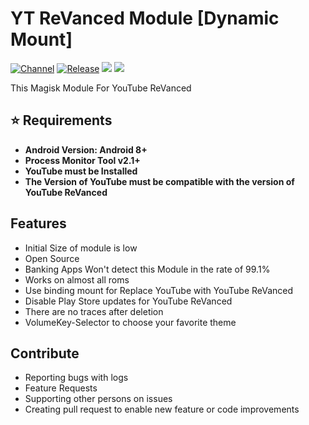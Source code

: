 # YT ReVanced Module [Dynamic Mount]
[![Channel](https://img.shields.io/badge/Telegram-Channel-blue.svg?logo=telegram)](https://t.me/RabahX_Official)
[![Release](https://img.shields.io/github/v/release/RabahX/YT-ReVanced-Module?label=Release)](https://github.com/RabahX/YT-ReVanced-Module/releases/latest)
![](https://img.shields.io/badge/Android-8.0%20--%2013-red.svg)
<img src="https://img.shields.io/github/downloads/RabahX/YT-ReVanced-Module/total">

This Magisk Module For YouTube ReVanced

## ⭐ Requirements
- **Android Version: Android 8+**
- **Process Monitor Tool v2.1+**
- **YouTube must be Installed**
- **The Version of YouTube must be compatible with the version of YouTube ReVanced**
## Features
- Initial Size of module is low
- Open Source
- Banking Apps Won't detect this Module in the rate of 99.1%
- Works on almost all roms
- Use binding mount for Replace YouTube with YouTube ReVanced
- Disable Play Store updates for YouTube ReVanced 
- There are no traces after deletion
- VolumeKey-Selector to choose your favorite theme
## Contribute
- Reporting bugs with logs
- Feature Requests
- Supporting other persons on issues
- Creating pull request to enable new feature or code improvements
